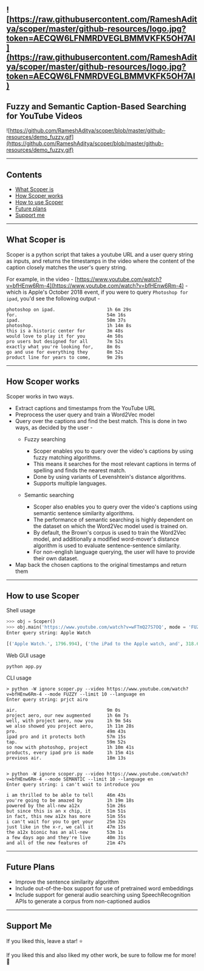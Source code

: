 ![https://raw.githubusercontent.com/RameshAditya/scoper/master/github-resources/logo.jpg?token=AECQW6LFNMRDVEGLBMMVKFK5OH7AI](https://raw.githubusercontent.com/RameshAditya/scoper/master/github-resources/logo.jpg?token=AECQW6LFNMRDVEGLBMMVKFK5OH7AI)
--------------------------------------

## Fuzzy and Semantic Caption-Based Searching for YouTube Videos 

![https://github.com/RameshAditya/scoper/blob/master/github-resources/demo_fuzzy.gif](https://github.com/RameshAditya/scoper/blob/master/github-resources/demo_fuzzy.gif)

---------------------------------------------------------------------------------------------------------
## Contents
- [What Scoper is](#what-scoper-is)
- [How Scoper works](#how-scoper-works)
- [How to use Scoper](#how-to-use-scoper)
- [Future plans](#future-plans)
- [Support me](#support-me)

---------------------------------------------------------------------------------------------------------
## What Scoper is
Scoper is a python script that takes a youtube URL and a user query string as inputs, and returns the timestamps in the video where the content of the caption closely matches the user's query string.

For example, in the video - [https://www.youtube.com/watch?v=bfHEnw6Rm-4](https://www.youtube.com/watch?v=bfHEnw6Rm-4) - which is Apple's October 2018 event, if you were to query `Photoshop for ipad`, you'd see the following output -

```
photoshop on ipad.                   1h 6m 29s
for.                                 54m 16s
ipad.                                50m 37s
photoshop.                           1h 14m 8s
this is a historic center for        3m 48s
would love to play it for you        4m 50s
pro users but designed for all       7m 52s
exactly what you're looking for,     8m 0s
go and use for everything they       8m 52s
product line for years to come,      9m 29s

```

---------------------------------------------------------------------------------------------------------
## How Scoper works
Scoper works in two ways. 

- Extract captions and timestamps from the YouTube URL
- Preprocess the user query and train a Word2Vec model
- Query over the captions and find the best match. This is done in two ways, as decided by the user -
  - Fuzzy searching
    - Scoper enables you to query over the video's captions by using fuzzy matching algorithms.
    - This means it searches for the most relevant captions in terms of spelling and finds the nearest match.
    - Done by using variants of Levenshtein's distance algorithms.
    - Supports multiple languages.
  
  - Semantic searching
    - Scoper also enables you to query over the video's captions using semantic sentence similarity algorithms.
    - The performance of semantic searching is highly dependent on the dataset on which the Word2Vec model used is trained on.
    - By default, the Brown's corpus is used to train the Word2Vec model, and additionally a modified word-mover's distance algorithm is used to evaluate sentence-sentence similarity.
    - For non-english language querying, the user will have to provide their own dataset.
- Map back the chosen captions to the original timestamps and return them

---------------------------------------------------------------------------------------------------------
## How to use Scoper

Shell usage
```python
>>> obj = Scoper()
>>> obj.main('https://www.youtube.com/watch?v=wFTmQ27S7OQ', mode = 'FUZZY', limit = 10)
Enter query string: Apple Watch

[('Apple Watch.', 1796.994), ('the iPad to the Apple watch, and', 318.617), ('Apple Watch has grown in such a', 480.379), ... ]

```

Web GUI usage
```
python app.py

```

CLI usage
```
> python -W ignore scoper.py --video https://www.youtube.com/watch?v=bfHEnw6Rm-4 --mode FUZZY --limit 10 --language en
Enter query string: prjct airo

air.                                 9m 0s
project aero, our new augmented      1h 6m 7s
well, with project aero, now you     1h 9m 54s
we also showed you project aero,     1h 11m 28s
pro.                                 49m 43s
ipad pro and it protects both        57m 15s
tap.                                 59m 52s
so now with photoshop, project       1h 10m 41s
products, every ipad pro is made     1h 15m 41s
previous air.                        18m 13s


> python -W ignore scoper.py --video https://www.youtube.com/watch?v=bfHEnw6Rm-4 --mode SEMANTIC --limit 10 --language en
Enter query string: i can't wait to introduce you

i am thrilled to be able to tell     46m 43s
you're going to be amazed by         1h 19m 18s
powered by the all-new a12x          51m 26s
but since this is an x chip, it      51m 51s
in fact, this new a12x has more      51m 55s
i can't wait for you to get your     25m 32s
just like in the x-r, we call it     47m 15s
the a12x bionic has an all-new       53m 1s
a few days ago and they're live      40m 31s
and all of the new features of       21m 47s

```

---------------------------------------------------------------------------------------------------------
## Future Plans
- Improve the sentence similarity algorithm
- Include out-of-the-box support for use of pretrained word embeddings
- Include support for general audio searching using SpeechRecognition APIs to generate a corpus from non-captioned audios

---------------------------------------------------------------------------------------------------------
## Support Me
If you liked this, leave a star! :star:

If you liked this and also liked my other work, be sure to follow me for more! :slightly_smiling_face:
